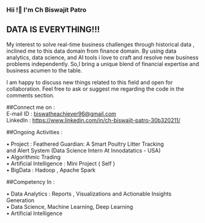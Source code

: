 ### Hii !👋 I'm Ch Biswajit Patro 
## DATA IS EVERYTHING!!!
My interest to solve real-time business challenges through historical data , inclined me to this data domain from finance domain. By using data analytics, data science, and AI tools i love to craft and resolve new business problems independently. So,I bring a unique blend of financial expertise and business acumen to the table.

I am happy to discuss new things related to this field and open for collaboration.
Feel free to ask or suggest me regarding the code in the comments section.

##Connect me on :                                                                                 
E-mail ID : biswatheachiever96@gmail.com                                                                           
LinkedIn : https://www.linkedin.com/in/ch-biswajit-patro-30b320211/

##Ongoing Activities :    

•  Project : Feathered Guardian: A Smart Poultry Litter Tracking and Alert System (Data Science Intern At Innodatatics - USA)                
•  Algorithmic Trading                   
•  Artificial Intelligence : Mini Project ( Self )                    
•  BigData : Hadoop , Apache Spark                      

##Competency In :        

•	 Data Analytics : Reports , Visualizations and Actionable Insights Generation                      
•	 Data Science, Machine Learning, Deep Learning                    
•	 Artificial Intelligence            





<!--
**biswajit-patro/biswajit-patro** is a ✨ _special_ ✨ repository because its `README.md` (this file) appears on your GitHub profile.

Here are some ideas to get you started:

- 🔭 I’m currently working on ...
- 🌱 I’m currently learning ...
- 👯 I’m looking to collaborate on ...
- 🤔 I’m looking for help with ...
- 💬 Ask me about ...
- 📫 How to reach me: ...
- 😄 Pronouns: ...
- ⚡ Fun fact: ...
-->
